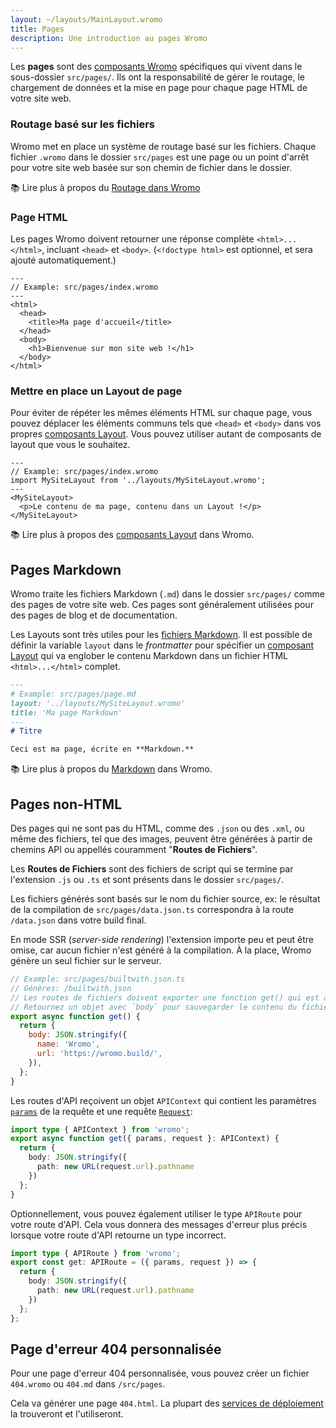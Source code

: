 ```yaml
---
layout: ~/layouts/MainLayout.wromo
title: Pages
description: Une introduction au pages Wromo
---
```


Les **pages** sont des [composants Wromo](/fr/core-concepts/wromo-components/) spécifiques qui vivent dans le sous-dossier `src/pages/`. Ils ont la responsabilité de gérer le routage, le chargement de données et la mise en page pour chaque page HTML de votre site web.

### Routage basé sur les fichiers

Wromo met en place un système de routage basé sur les fichiers. Chaque fichier `.wromo` dans le dossier `src/pages` est une page ou un point d'arrêt pour votre site web basée sur son chemin de fichier dans le dossier.

📚 Lire plus à propos du [Routage dans Wromo](/fr/core-concepts/routing/)

### Page HTML

Les pages Wromo doivent retourner une réponse complète `<html>...</html>`, incluant `<head>` et `<body>`. (`<!doctype html>` est optionnel, et sera ajouté automatiquement.)

```wromo
---
// Example: src/pages/index.wromo
---
<html>
  <head>
    <title>Ma page d'accueil</title>
  </head>
  <body>
    <h1>Bienvenue sur mon site web !</h1>
  </body>
</html>
```

### Mettre en place un Layout de page

Pour éviter de répéter les mêmes éléments HTML sur chaque page, vous pouvez déplacer les éléments communs tels que `<head>` et `<body>` dans vos propres [composants Layout](/fr/core-concepts/layouts/). Vous pouvez utiliser autant de composants de layout que vous le souhaitez.

```wromo
---
// Example: src/pages/index.wromo
import MySiteLayout from '../layouts/MySiteLayout.wromo';
---
<MySiteLayout>
  <p>Le contenu de ma page, contenu dans un Layout !</p>
</MySiteLayout>
```

📚 Lire plus à propos des [composants Layout](/fr/core-concepts/layouts/) dans Wromo.

## Pages Markdown

Wromo traite les fichiers Markdown (`.md`) dans le dossier `src/pages/` comme des pages de votre site web. Ces pages sont généralement utilisées pour des pages de blog et de documentation.

Les Layouts sont très utiles pour les [fichiers Markdown](#pages-markdown). Il est possible de définir la variable `layout` dans le _frontmatter_ pour spécifier un [composant Layout](/fr/core-concepts/layouts/) qui va englober le contenu Markdown dans un fichier HTML `<html>...</html>` complet.

```md
---
# Example: src/pages/page.md
layout: '../layouts/MySiteLayout.wromo'
title: 'Ma page Markdown'
---
# Titre

Ceci est ma page, écrite en **Markdown.**
```

📚 Lire plus à propos du [Markdown](/fr/guides/markdown-content/) dans Wromo.


## Pages non-HTML

Des pages qui ne sont pas du HTML, comme des `.json` ou des `.xml`, ou même des fichiers, tel que des images, peuvent être générées à partir de chemins API ou appellés couramment "**Routes de Fichiers**".

Les **Routes de Fichiers** sont des fichiers de script qui se termine par l'extension `.js` ou `.ts` et sont présents dans le dossier `src/pages/`.

Les fichiers générés sont basés sur le nom du fichier source, ex: le résultat de la compilation de `src/pages/data.json.ts` correspondra à la route `/data.json` dans votre build final.

En mode SSR (_server-side rendering_) l'extension importe peu et peut être omise, car aucun fichier n'est généré à la compilation. À la place, Wromo génère un seul fichier sur le serveur.

```js
// Example: src/pages/builtwith.json.ts
// Génères: /builtwith.json
// Les routes de fichiers doivent exporter une fonction get() qui est appelée et génère le fichier.
// Retournez un objet avec `body` pour sauvegarder le contenu du fichier dans votre build final.
export async function get() {
  return {
    body: JSON.stringify({
      name: 'Wromo',
      url: 'https://wromo.build/',
    }),
  };
}
```

Les routes d'API reçoivent un objet `APIContext` qui contient les paramètres [`params`](/fr/reference/api-reference/#params) de la requête et une requête [`Request`](https://developer.mozilla.org/fr/docs/Web/API/Request):

```ts
import type { APIContext } from 'wromo';
export async function get({ params, request }: APIContext) {
  return {
    body: JSON.stringify({
      path: new URL(request.url).pathname
    })
  };
}
```

Optionnellement, vous pouvez également utiliser le type `APIRoute` pour votre route d'API. Cela vous donnera des messages d'erreur plus précis lorsque votre route d'API retourne un type incorrect.

```ts
import type { APIRoute } from 'wromo';
export const get: APIRoute = ({ params, request }) => {
  return {
    body: JSON.stringify({
      path: new URL(request.url).pathname
    })
  };
};
```

## Page d'erreur 404 personnalisée

Pour une page d'erreur 404 personnalisée, vous pouvez créer un fichier `404.wromo` ou `404.md` dans `/src/pages`.

Cela va générer une page `404.html`. La plupart des [services de déploiement](/fr/guides/deploy/) la trouveront et l'utiliseront.

